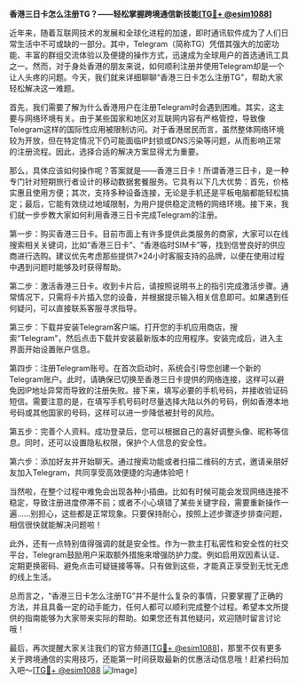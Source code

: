 **香港三日卡怎么注册TG？——轻松掌握跨境通信新技能[[TG💪+ @esim1088](https://t.me/s/esim1088)]**

近年来，随着互联网技术的发展和全球化进程的加速，即时通讯软件成为了人们日常生活中不可或缺的一部分。其中，Telegram（简称TG）凭借其强大的加密功能、丰富的群组交流体验以及便捷的操作方式，迅速成为全球用户的首选通讯工具之一。然而，对于身处香港的朋友来说，如何顺利注册并使用Telegram却是一个让人头疼的问题。今天，我们就来详细聊聊“香港三日卡怎么注册TG”，帮助大家轻松解决这一难题。

首先，我们需要了解为什么香港用户在注册Telegram时会遇到困难。其实，这主要与网络环境有关。由于某些国家和地区对互联网内容有严格管控，导致像Telegram这样的国际性应用被限制访问。对于香港居民而言，虽然整体网络环境较为开放，但在特定情况下仍可能面临IP封锁或DNS污染等问题，从而影响正常的注册流程。因此，选择合适的解决方案显得尤为重要。

那么，具体应该如何操作呢？答案就是——香港三日卡！所谓香港三日卡，是一种专门针对短期旅行者设计的移动数据套餐服务。它具有以下几大优势：首先，价格实惠且使用方便；其次，支持多种设备连接，无论是手机还是平板电脑都能轻松搞定；最后，它能有效绕过地域限制，为用户提供稳定流畅的网络环境。接下来，我们就一步步教大家如何利用香港三日卡完成Telegram的注册。

第一步：购买香港三日卡。目前市面上有许多提供此类服务的商家，大家可以在线搜索相关关键词，比如“香港三日卡”、“香港临时SIM卡”等，找到信誉良好的供应商进行选购。建议优先考虑那些提供7×24小时客服支持的品牌，以便在使用过程中遇到问题时能够及时获得帮助。

第二步：激活香港三日卡。收到卡片后，请按照说明书上的指引完成激活步骤。通常情况下，只需将卡片插入您的设备，并根据提示输入相关信息即可。如果遇到任何疑问，可以直接联系客服寻求指导。

第三步：下载并安装Telegram客户端。打开您的手机应用商店，搜索“Telegram”，然后点击下载并安装最新版本的应用程序。安装完成后，进入主界面开始设置账户信息。

第四步：注册Telegram账号。在首次启动时，系统会引导您创建一个新的Telegram账户。此时，请确保已切换至香港三日卡提供的网络连接，这样可以避免因IP地址异常而导致的注册失败。接下来，填写必要的手机号码，并接收验证码短信。需要注意的是，在填写手机号码时尽量选择大陆以外的号码，例如香港本地号码或其他国家的号码，这样可以进一步降低被封号的风险。

第五步：完善个人资料。成功登录后，您可以根据自己的喜好调整头像、昵称等信息。同时，还可以设置隐私权限，保护个人信息的安全性。

第六步：添加好友并开始聊天。通过搜索功能或者扫描二维码的方式，邀请亲朋好友加入Telegram，共同享受高效便捷的沟通体验吧！

当然啦，在整个过程中难免会出现各种小插曲。比如有时候可能会发现网络连接不稳定，导致注册进度停滞不前；或者不小心填错了某些关键字段，需要重新操作一遍……别担心，这些都是正常现象。只要保持耐心，按照上述步骤逐步排查问题，相信很快就能解决问题啦！

此外，还有一点特别值得强调的就是安全性。作为一款主打私密性和安全性的社交平台，Telegram鼓励用户采取额外措施来增强防护力度。例如启用双因素认证、定期更换密码、避免点击可疑链接等等。只有做到这些，才能真正享受到无忧无虑的线上生活。

总而言之，“香港三日卡怎么注册TG”并不是什么复杂的事情，只要掌握了正确的方法，并且具备一定的动手能力，任何人都可以顺利完成整个过程。希望本文所提供的指南能够为大家带来实际的帮助。如果您还有其他疑问，欢迎随时留言讨论哦！

最后，再次提醒大家关注我们的官方频道[[TG💪+ @esim1088](https://t.me/s/esim1088)]，那里不仅有更多关于跨境通信的实用技巧，还能第一时间获取最新的优惠活动信息哦！赶紧扫码加入吧～[[TG💪+ @esim1088](https://t.me/s/esim1088) ![Image](https://i.postimg.cc/4NQfJmqS/Snipaste-2025-05-13-00-14-12.png)]